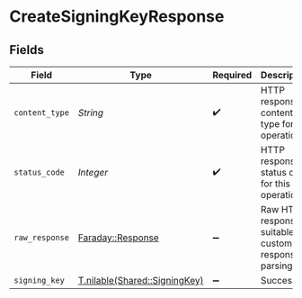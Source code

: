 # CreateSigningKeyResponse


## Fields

| Field                                                                       | Type                                                                        | Required                                                                    | Description                                                                 |
| --------------------------------------------------------------------------- | --------------------------------------------------------------------------- | --------------------------------------------------------------------------- | --------------------------------------------------------------------------- |
| `content_type`                                                              | *String*                                                                    | :heavy_check_mark:                                                          | HTTP response content type for this operation                               |
| `status_code`                                                               | *Integer*                                                                   | :heavy_check_mark:                                                          | HTTP response status code for this operation                                |
| `raw_response`                                                              | [Faraday::Response](https://www.rubydoc.info/gems/faraday/Faraday/Response) | :heavy_minus_sign:                                                          | Raw HTTP response; suitable for custom response parsing                     |
| `signing_key`                                                               | [T.nilable(Shared::SigningKey)](../../models/shared/signingkey.md)          | :heavy_minus_sign:                                                          | Success                                                                     |